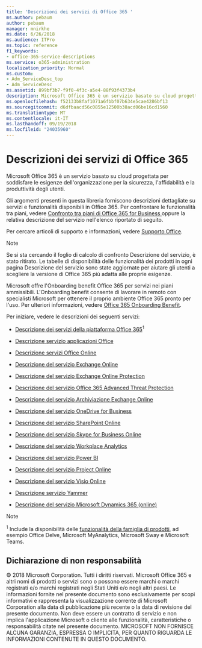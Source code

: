 ```yaml
---
title: 'Descrizioni dei servizi di Office 365 '
ms.author: pebaum
author: pebaum
manager: mnirkhe
ms.date: 6/26/2018
ms.audience: ITPro
ms.topic: reference
f1_keywords:
- office-365-service-descriptions
ms.service: o365-administration
localization_priority: Normal
ms.custom:
- Adm_ServiceDesc_top
- Adm_ServiceDesc
ms.assetid: 899bf3b7-f9f0-4f3c-a5e4-88f93f4373b4
description: Microsoft Office 365 è un servizio basato su cloud progettata per soddisfare le esigenze dell'organizzazione per la sicurezza, l'affidabilità e la produttività degli utenti.
ms.openlocfilehash: f52133b8faf1071a6fbbf07b634e5cae4286bf13
ms.sourcegitcommit: d6dfbaacd56c0855e12500b38acd06be16cd1560
ms.translationtype: MT
ms.contentlocale: it-IT
ms.lasthandoff: 09/19/2018
ms.locfileid: "24035960"
---
```

# <a name="office-365-service-descriptions"></a>Descrizioni dei servizi di Office 365 

Microsoft Office 365 è un servizio basato su cloud progettata per soddisfare le esigenze dell'organizzazione per la sicurezza, l'affidabilità e la produttività degli utenti. 
  
Gli argomenti presenti in questa libreria forniscono descrizioni dettagliate su servizi e funzionalità disponibili in Office 365. Per confrontare le funzionalità tra piani, vedere [Confronto tra piani di Office 365 for Business ](http://go.microsoft.com/fwlink/?LinkID=799177&amp;clcid=0x409) oppure la relativa descrizione del servizio nell'elenco riportato di seguito. 
  
Per cercare articoli di supporto e informazioni, vedere [Supporto Office](https://support.office.com/).
  
> [!NOTE]
> Se si sta cercando il foglio di calcolo di confronto Descrizione del servizio, è stato ritirato. Le tabelle di disponibilità delle funzionalità dei prodotti in ogni pagina Descrizione del servizio sono state aggiornate per aiutare gli utenti a scegliere la versione di Office 365 più adatta alle proprie esigenze. 
  
Microsoft offre l'Onboarding benefit Office 365 per servizi nei piani ammissibili. L'Onboarding benefit consente di lavorare in remoto con specialisti Microsoft per ottenere il proprio ambiente Office 365 pronto per l'uso. Per ulteriori informazioni, vedere [Office 365 Onboarding Benefit](http://technet.microsoft.com/library/cb4d7c0f-ad86-4134-a5fe-92a250cd3003.aspx).
  
Per iniziare, vedere le descrizioni dei seguenti servizi:
  
- [Descrizione dei servizi della piattaforma Office 365](office-365-platform-service-description/office-365-platform-service-description.md)<sup>1</sup>
    
- [Descrizione servizio applicazioni Office](office-applications-service-description/office-applications-service-description.md)
    
- [Descrizione servizi Office Online](office-online-service-description/office-online-service-description.md)
    
- [Descrizione del servizio Exchange Online](exchange-online-service-description/exchange-online-service-description.md)
    
- [Descrizione del servizio Exchange Online Protection](exchange-online-protection-service-description/exchange-online-protection-service-description.md)
    
- [Descrizione del servizio Office 365 Advanced Threat Protection](office-365-advanced-threat-protection-service-description.md)
    
- [Descrizione del servizio Archiviazione Exchange Online](exchange-online-archiving-service-description/exchange-online-archiving-service-description.md)
    
- [Descrizione del servizio OneDrive for Business](onedrive-for-business-service-description.md)
    
- [Descrizione del servizio SharePoint Online](sharepoint-online-service-description/sharepoint-online-service-description.md)
    
- [Descrizione del servizio Skype for Business Online](skype-for-business-online-service-description/skype-for-business-online-service-description.md)
    
- [Descrizione del servizio Workplace Analytics](workplace-analytics-service-description.md)
    
- [Descrizione del servizio Power BI](power-bi-service-description.md)
    
- [Descrizione del servizio Project Online](project-online-service-description/project-online-service-description.md)
    
- [Descrizione del servizio Visio Online](visio-online-service-description/visio-online-service-description.md)
    
- [Descrizione servizio Yammer](yammer-service-description/yammer-service-description.md)
    
- [Descrizione del servizio Microsoft Dynamics 365 (online)](microsoft-dynamics-365-online-service-description.md)
    
> [!NOTE]
> <sup>1</sup> Include la disponibilità delle [funzionalità della famiglia di prodotti](https://technet.microsoft.com/EN-US/library/office-365-suite-features.aspx), ad esempio Office Delve, Microsoft MyAnalytics, Microsoft Sway e Microsoft Teams. 
  
## <a name="disclaimer"></a>Dichiarazione di non responsabilità

© 2018 Microsoft Corporation. Tutti i diritti riservati. Microsoft Office 365 e altri nomi di prodotti o servizi sono o possono essere marchi o marchi registrati e/o marchi registrati negli Stati Uniti e/o negli altri paesi. Le informazioni fornite nel presente documento sono esclusivamente per scopi informativi e rappresenta la visualizzazione corrente di Microsoft Corporation alla data di pubblicazione più recente o la data di revisione del presente documento. Non deve essere un contratto di servizio e non implica l'applicazione Microsoft o cliente alle funzionalità, caratteristiche o responsabilità citate nel presente documento. MICROSOFT NON FORNISCE ALCUNA GARANZIA, ESPRESSA O IMPLICITA, PER QUANTO RIGUARDA LE INFORMAZIONI CONTENUTE IN QUESTO DOCUMENTO. 
  
